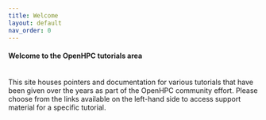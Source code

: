 ```yaml
---
title: Welcome
layout: default
nav_order: 0
---
```


#### Welcome to the OpenHPC tutorials area

<br/>
This site houses pointers and documentation for various tutorials that
have been given over the years as part of the OpenHPC community effort. Please
choose from the links available on the left-hand side to access support
material for a specific tutorial.
